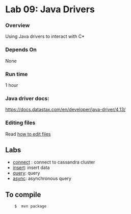 <link rel='stylesheet' href='../assets/css/main.css'/>

 

Lab 09: Java Drivers
====================

### Overview
Using Java drivers to interact with C*

### Depends On 
None

### Run time
1 hour


### Java driver docs:
https://docs.datastax.com/en/developer/java-driver/4.13/

### Editing files
Read [how to edit files](../edit-files.md)

## Labs
- [connect](9.1-connect.md) : connect to cassandra cluster
- [insert](9.2-insert.md): insert data
- [query](9.3-query.md): query
- [async](9.4-async.md): asynchronous query

## To compile
```
    $  mvn package
```
